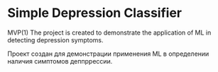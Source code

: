 # Simple Depression Classifier
MVP(1)
The project is created to demonstrate the application of ML in detecting depression symptoms.

Проект создан для демонстрации применения ML в определении наличия симптомов деппррессии.
